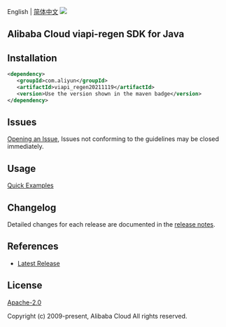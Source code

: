 English | [简体中文](README-CN.md)
![](https://aliyunsdk-pages.alicdn.com/icons/AlibabaCloud.svg)

## Alibaba Cloud viapi-regen SDK for Java

## Installation

```xml
<dependency>
   <groupId>com.aliyun</groupId>
   <artifactId>viapi_regen20211119</artifactId>
   <version>Use the version shown in the maven badge</version>
</dependency>
```

## Issues
[Opening an Issue](https://github.com/aliyun/alibabacloud-java-sdk/issues/new), Issues not conforming to the guidelines may be closed immediately.

## Usage
[Quick Examples](https://github.com/aliyun/alibabacloud-java-sdk/blob/master/docs/0-Examples-EN.md#quick-examples)

## Changelog
Detailed changes for each release are documented in the [release notes](./ChangeLog.txt).

## References
* [Latest Release](https://github.com/aliyun/alibabacloud-java-sdk/)

## License
[Apache-2.0](http://www.apache.org/licenses/LICENSE-2.0)

Copyright (c) 2009-present, Alibaba Cloud All rights reserved.